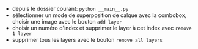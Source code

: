 - depuis le dossier courant: `python __main__.py`
- sélectionner un mode de superposition de calque avec la combobox, choisir une image avec le bouton `add layer`
- choisir un numéro d'index et supprimer le layer à cet index avec `remove 1 layer`
- supprimer tous les layers avec le bouton `remove all layers`
